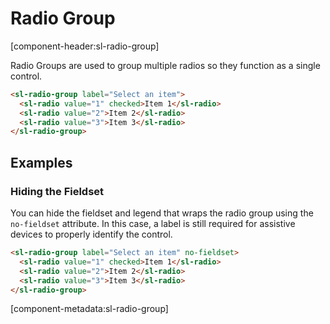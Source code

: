 # Radio Group

[component-header:sl-radio-group]

Radio Groups are used to group multiple radios so they function as a single control.

```html preview
<sl-radio-group label="Select an item">
  <sl-radio value="1" checked>Item 1</sl-radio>
  <sl-radio value="2">Item 2</sl-radio>
  <sl-radio value="3">Item 3</sl-radio>
</sl-radio-group>
```

## Examples

### Hiding the Fieldset

You can hide the fieldset and legend that wraps the radio group using the `no-fieldset` attribute. In this case, a label is still required for assistive devices to properly identify the control.

```html preview
<sl-radio-group label="Select an item" no-fieldset>
  <sl-radio value="1" checked>Item 1</sl-radio>
  <sl-radio value="2">Item 2</sl-radio>
  <sl-radio value="3">Item 3</sl-radio>
</sl-radio-group>
```

[component-metadata:sl-radio-group]

